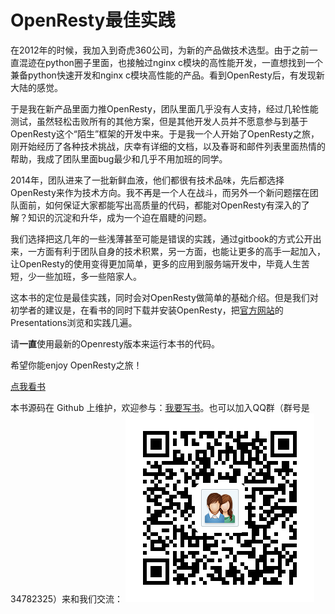 OpenResty最佳实践
=======

在2012年的时候，我加入到奇虎360公司，为新的产品做技术选型。由于之前一直混迹在python圈子里面，也接触过nginx c模块的高性能开发，一直想找到一个兼备python快速开发和nginx c模块高性能的产品。看到OpenResty后，有发现新大陆的感觉。

于是我在新产品里面力推OpenResty，团队里面几乎没有人支持，经过几轮性能测试，虽然轻松击败所有的其他方案，但是其他开发人员并不愿意参与到基于OpenResty这个“陌生”框架的开发中来。于是我一个人开始了OpenResty之旅，刚开始经历了各种技术挑战，庆幸有详细的文档，以及春哥和邮件列表里面热情的帮助，我成了团队里面bug最少和几乎不用加班的同学。

2014年，团队进来了一批新鲜血液，他们都很有技术品味，先后都选择OpenResty来作为技术方向。我不再是一个人在战斗，而另外一个新问题摆在团队面前，如何保证大家都能写出高质量的代码，都能对OpenResty有深入的了解？知识的沉淀和升华，成为一个迫在眉睫的问题。

我们选择把这几年的一些浅薄甚至可能是错误的实践，通过gitbook的方式公开出来，一方面有利于团队自身的技术积累，另一方面，也能让更多的高手一起加入，让OpenResty的使用变得更加简单，更多的应用到服务端开发中，毕竟人生苦短，少一些加班，多一些陪家人。

这本书的定位是最佳实践，同时会对OpenResty做简单的基础介绍。但是我们对初学者的建议是，在看书的同时下载并安装OpenResty，把[官方网站](http://openresty.org/)的Presentations浏览和实践几遍。

请**一直**使用最新的Openresty版本来运行本书的代码。

希望你能enjoy OpenResty之旅！

[点我看书](http://moonbingbing.gitbooks.io/openresty-best-practices/content/index.html)

本书源码在 Github 上维护，欢迎参与：[我要写书](https://github.com/moonbingbing/openresty-best-practices)。也可以加入QQ群（群号是34782325）来和我们交流：
![openresty技术交流群](qq_group.png)
